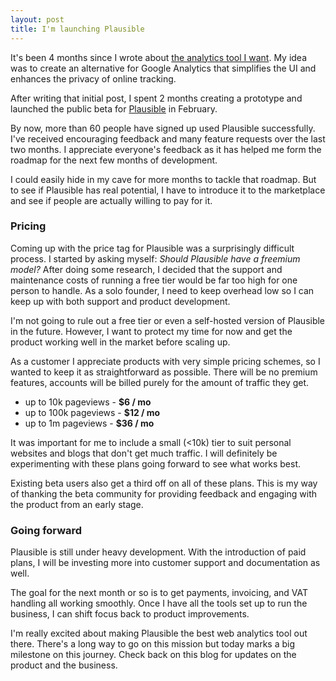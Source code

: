 ```yaml
---
layout: post
title: I'm launching Plausible
---
```


It's been 4 months since I wrote about [the analytics tool I want](http://localhost:4000/blog/the-analytics-tool-i-want). My idea
was to create an alternative for Google Analytics that simplifies the UI and enhances the privacy of online tracking.

After writing that initial post, I spent 2 months creating a prototype and launched the public beta for [Plausible](https://plausible.io) in February.

By now, more than 60 people have signed up used Plausible successfully. I've received encouraging feedback and many
feature requests over the last two months. I appreciate everyone's feedback as it has helped me form the roadmap
for the next few months of development.

I could easily hide in my cave for more months to tackle that roadmap. But to see if Plausible has real potential, I have to introduce it to the marketplace and see if people are actually willing to pay for it.

### Pricing

Coming up with the price tag for Plausible was a surprisingly difficult process.
I started by asking myself: *Should Plausible have a freemium model?*
After doing some research, I decided that the support and maintenance costs of running a free tier would be far too high for one person to handle. As a solo founder, I need to keep overhead low so I can keep up with both support and product development.

I'm not going to rule out a free tier or even a self-hosted version of Plausible in the future. However, I want to protect my time for now and get the product working well in the market before scaling up.

As a customer I appreciate products with very simple pricing schemes, so I wanted to keep it as straightforward as possible. There will be no premium features, accounts will be billed purely for the amount of traffic they get.

* up to 10k pageviews - **$6 / mo**
* up to 100k pageviews - **$12 / mo**
* up to 1m pageviews - **$36 / mo**

It was important for me to include a small (<10k) tier to suit personal websites and blogs that don't get much traffic.
I will definitely be experimenting with these plans going forward to see what works best.

Existing beta users also get a third off on all of these plans. This is my way of thanking the beta community for providing feedback
and engaging with the product from an early stage.

### Going forward

Plausible is still under heavy development. With the introduction of paid plans, I will be investing more into customer support and documentation as well.

The goal for the next month or so is to get payments, invoicing, and VAT handling all working smoothly. Once I have all the tools
set up to run the business, I can shift focus back to product improvements.

I'm really excited about making Plausible the best web analytics tool out there. There's a long way to go on this mission but today
marks a big milestone on this journey. Check back on this blog for updates on the product and the business.
